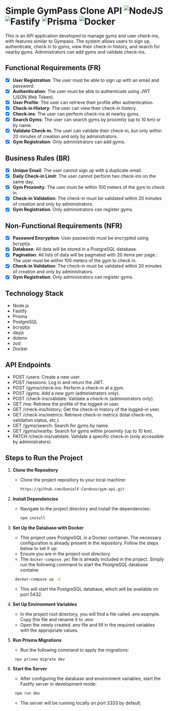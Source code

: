 # Simple GymPass Clone API ![NodeJS](https://img.shields.io/badge/node.js-6DA55F?style=for-the-badge&logo=node.js&logoColor=white) ![Fastify](https://img.shields.io/badge/fastify-%23000000.svg?style=for-the-badge&logo=fastify&logoColor=white) ![Prisma](https://img.shields.io/badge/Prisma-3982CE?style=for-the-badge&logo=Prisma&logoColor=white) ![Docker](https://img.shields.io/badge/docker-%230db7ed.svg?style=for-the-badge&logo=docker&logoColor=white)

This is an API application developed to manage gyms and user check-ins, with features similar to Gympass. The system allows users to sign up, authenticate, check in to gyms, view their check-in history, and search for nearby gyms. Administrators can add gyms and validate check-ins.

## Functional Requirements (FR)

- [x] **User Registration**: The user must be able to sign up with an email and password.
- [x] **Authentication**: The user must be able to authenticate using JWT (JSON Web Token).
- [x] **User Profile**: The user can retrieve their profile after authentication.
- [x] **Check-in History**: The user can view their check-in history.
- [x] **Check-ins**: The user can perform check-ins at nearby gyms.
- [x] **Search Gyms**: The user can search gyms by proximity (up to 10 km) or by name.
- [x] **Validate Check-in**: The user can validate their check-in, but only within 20 minutes of creation and only by administrators.
- [x] **Gym Registration**: Only administrators can add gyms.

## Business Rules (BR)

- [x] **Unique Email**: The user cannot sign up with a duplicate email.
- [x] **Daily Check-in Limit**: The user cannot perform two check-ins on the same day.
- [x] **Gym Proximity**: The user must be within 100 meters of the gym to check in.
- [x] **Check-in Validation**: The check-in must be validated within 20 minutes of creation and only by administrators.
- [x] **Gym Registration**: Only administrators can register gyms.

## Non-Functional Requirements (NFR)

- [x] **Password Encryption**: User passwords must be encrypted using bcryptjs.
- [x] **Database**: All data will be stored in a PostgreSQL database.
- [x] **Pagination**: All lists of data will be paginated with 20 items per page.: The user must be within 100 meters of the gym to check in.
- [x] **Check-in Validation**: The check-in must be validated within 20 minutes of creation and only by administrators.
- [x] **Gym Registration**: Only administrators can register gyms.

## Technology Stack

- Node.js
- Fastify
- Prisma
- PostgreSQL
- bcryptjs
- dayjs
- dotenv 
- zod
- Docker

## API Endpoints

- POST /users: Create a new user.
- POST /sessions: Log in and return the JWT.
- POST /gyms/check-ins: Perform a check-in at a gym.
- POST /gyms: Add a new gym (administrators only).
- POST /check-ins/validate: Validate a check-in (administrators only).
- GET /me: Retrieve the profile of the logged-in user.
- GET /check-ins/history: Get the check-in history of the logged-in user.
- GET /check-ins/metrics: Retrieve check-in metrics (total check-ins, validation status, etc.).
- GET /gyms/search: Search for gyms by name.
- GET /gyms/nearby: Search for gyms within proximity (up to 10 km).
- PATCH /check-ins/validate: Validate a specific check-in (only accessible by administrators).
  
## Steps to Run the Project

1. **Clone the Repository**
    - Clone the project repository to your local machine:
      ```sh
      https://github.com/DanielF-Cardoso/gym-api.git
      ```

2. **Install Dependencies**
    - Navigate to the project directory and install the dependencies:
      ```sh
      npm install
      ```
      
3. **Set Up the Database with Docker**
    - This project uses PostgreSQL in a Docker container. The necessary configuration is already present in the repository. Follow the steps below to set it up:
    - Ensure you are in the project root directory.
    - The `docker-compose.yml` file is already included in the project. Simply run the following command to start the PostgreSQL database containe
     ```sh
      docker-compose up -d
      ```
     - This will start the PostgreSQL database, which will be available on port 5432.
     
4. **Set Up Environment Variables**
    - In the project root directory, you will find a file called .env.example. Copy this file and rename it to .env:
    - Open the newly created .env file and fill in the required variables with the appropriate values.

5. **Run Prisma Migrations**
    - Run the following command to apply the migrations:
     ```sh
      npx prisma migrate dev
      ```
5. **Start the Server**
    - After configuring the database and environment variables, start the Fastify server in development mode:
     ```sh
      npm run dev
      ```
     - The server will be running locally on port 3333 by default.
